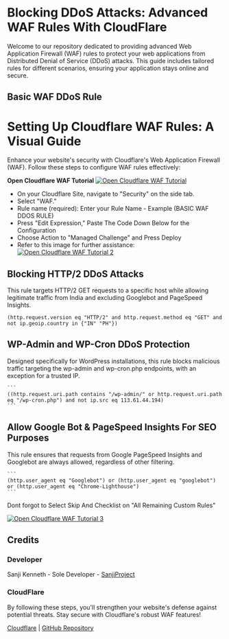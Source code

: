 # Blocking DDoS Attacks: Advanced WAF Rules With CloudFlare

Welcome to our repository dedicated to providing advanced Web Application Firewall (WAF) rules to protect your web applications from Distributed Denial of Service (DDoS) attacks. This guide includes tailored rules for different scenarios, ensuring your application stays online and secure.

## Basic WAF DDoS Rule
# Setting Up Cloudflare WAF Rules: A Visual Guide

Enhance your website's security with Cloudflare's Web Application Firewall (WAF). Follow these steps to configure WAF rules effectively:

**Open Cloudflare WAF Tutorial**
     [![Open Cloudflare WAF Tutorial](https://i.ibb.co/R9fzKGy/cf1.jpg)](https://i.ibb.co/R9fzKGy/cf1.jpg)
   - On your Cloudflare Site, navigate to "Security" on the side tab.
   - Select "WAF."
   - Rule name (required): Enter your Rule Name - Example (BASIC WAF DDOS RULE)
   - Press "Edit Expression," Paste The Code Down Below for the Configuration
   - Choose Action to "Managed Challenge" and Press Deploy
   - Refer to this image for further assistance:
     [![Open Cloudflare WAF Tutorial 2](https://i.ibb.co/1z1cCWV/CF2.jpg)](https://i.ibb.co/1z1cCWV/CF2.jpg)

## Blocking HTTP/2 DDoS Attacks

This rule targets HTTP/2 GET requests to a specific host while allowing legitimate traffic from India and excluding Googlebot and PageSpeed Insights.


    (http.request.version eq "HTTP/2" and http.request.method eq "GET" and not ip.geoip.country in {"IN" "PH"})


## WP-Admin and WP-Cron DDoS Protection

Designed specifically for WordPress installations, this rule blocks malicious traffic targeting the wp-admin and wp-cron.php endpoints, with an exception for a trusted IP.

    ```
    ((http.request.uri.path contains "/wp-admin/" or http.request.uri.path eq "/wp-cron.php") and not ip.src eq 113.61.44.194)
    ```

## Allow Google Bot & PageSpeed Insights For SEO Purposes

This rule ensures that requests from Google PageSpeed Insights and Googlebot are always allowed, regardless of other filtering.

    ```
    (http.user_agent eq "Googlebot") or (http.user_agent eq "googlebot") or (http.user_agent eq "Chrome-Lighthouse")
    ```

Dont forgot to Select Skip And Checklist on "All Remaining Custom Rules"

 [![Open Cloudflare WAF Tutorial 3](https://i.ibb.co/Pj9c5S6/cf3.jpg)](https://i.ibb.co/Pj9c5S6/cf3.jpg)

## Credits

### Developer

Sanji Kenneth - Sole Developer - [SanjiProject](https://github.com/SanjiProject/)

### CloudFlare

By following these steps, you'll strengthen your website's defense against potential threats. Stay secure with Cloudflare's robust WAF features!

[Cloudflare](https://dash.cloudflare.com/) | [GitHub Repository](https://github.com/SanjiProject)